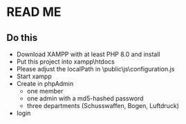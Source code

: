 # READ ME

## Do this 
- Download XAMPP with at least PHP 8.0 and install
- Put this project into  xampp\htdocs
- Please adjust the localPath in \public\js\configuration.js
- Start xampp
- Create in phpAdmin  
  - one member
  - one admin with a md5-hashed password 
  - three departments (Schusswaffen, Bogen, Luftdruck)
- login